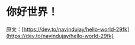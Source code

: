 # 你好世界！

原文：[https://dev.to/navindujay/hello-world-29fk](https://dev.to/navindujay/hello-world-29fk)